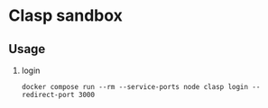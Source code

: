 # Clasp sandbox

## Usage

1. login
   ```shell
   docker compose run --rm --service-ports node clasp login --redirect-port 3000
   ```
